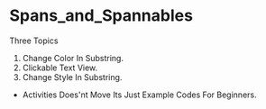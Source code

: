 # Spans_and_Spannables
Three Topics
1. Change Color In Substring.
2. Clickable Text View.
3. Change Style In Substring.
- Activities Does'nt Move Its Just Example Codes For Beginners. 

